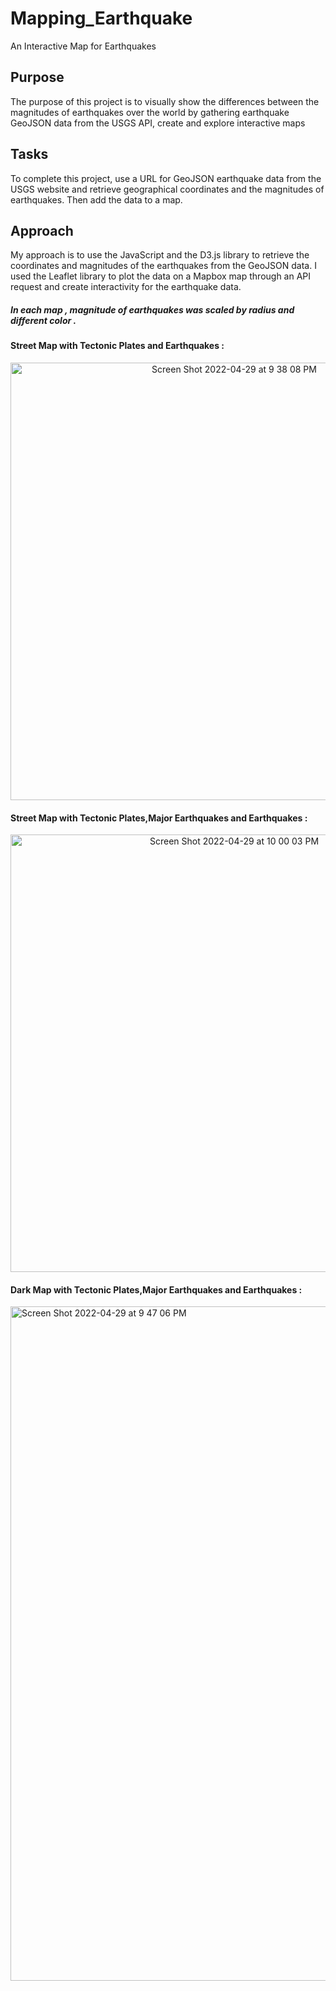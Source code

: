 # Mapping_Earthquake
An Interactive Map for Earthquakes 

## Purpose
The purpose of this project is to visually show the differences between the magnitudes of earthquakes  over the world by gathering earthquake GeoJSON data from the USGS API, create and explore interactive maps 
## Tasks
To complete this project, use a URL for GeoJSON earthquake data from the USGS website and retrieve geographical coordinates and the magnitudes of earthquakes. Then add the data to a map.

## Approach
My  approach is to use the JavaScript and the D3.js library to retrieve the coordinates and magnitudes of the earthquakes from the GeoJSON data. I used the Leaflet library to plot the data on a Mapbox map through an API request and create interactivity for the earthquake data.


##### In each map , magnitude of earthquakes was scaled by radius and different color .

#### Street Map with Tectonic Plates and Earthquakes :

<p align="center">
<img width="700" alt="Screen Shot 2022-04-29 at 9 38 08 PM" src="https://user-images.githubusercontent.com/98676400/166087889-0f71cd2c-7abb-4acb-a0f6-7fc155bbad8c.png">
</p>

#### Street Map with Tectonic Plates,Major Earthquakes and Earthquakes :
<p align="center">
<img width="700" alt="Screen Shot 2022-04-29 at 10 00 03 PM" src="https://user-images.githubusercontent.com/98676400/166087981-0c926581-6109-47b5-89ee-6979927d8282.png">
</p>

#### Dark Map with Tectonic Plates,Major Earthquakes and Earthquakes :

<img width="1079" alt="Screen Shot 2022-04-29 at 9 47 06 PM" src="https://user-images.githubusercontent.com/98676400/166087894-959d8cd1-1680-4311-be6d-d7a3b352ee13.png">
